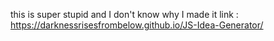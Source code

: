 this is super stupid and I don't know why I made it
link : https://darknessrisesfrombelow.github.io/JS-Idea-Generator/

